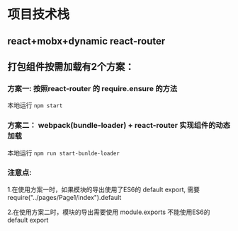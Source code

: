 # 项目技术栈
## react+mobx+dynamic react-router 



## 打包组件按需加载有2个方案：
  ### 方案一: 按照react-router 的 require.ensure 的方法
  本地运行  `npm start`

  ### 方案二： webpack(bundle-loader) + react-router 实现组件的动态加载
  本地运行  `npm run start-bunlde-loader`
  
  ### 注意点:
  1.在使用方案一时，如果模块的导出使用了ES6的 default export, 需要 require("../pages/Page1/index").default

  2.在使用方案二时，模块的导出需要使用 module.exports 不能使用ES6的 default export

